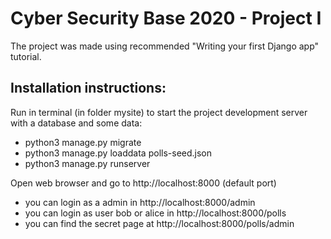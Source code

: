 # Cyber Security Base 2020 - Project I

The project was made using recommended "Writing your first Django app" tutorial.

## Installation instructions:

Run in terminal (in folder mysite) to start the project development server with a database and some data:
* python3 manage.py migrate 
* python3 manage.py loaddata polls-seed.json
* python3 manage.py runserver

Open web browser and go to http://localhost:8000 (default port)
* you can login as a admin in http://localhost:8000/admin
* you can login as user bob or alice in http://localhost:8000/polls
* you can find the secret page at http://localhost:8000/polls/admin
